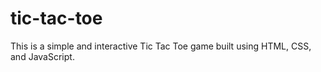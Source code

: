 # tic-tac-toe
This is a simple and interactive Tic Tac Toe game built using HTML, CSS, and JavaScript. 
